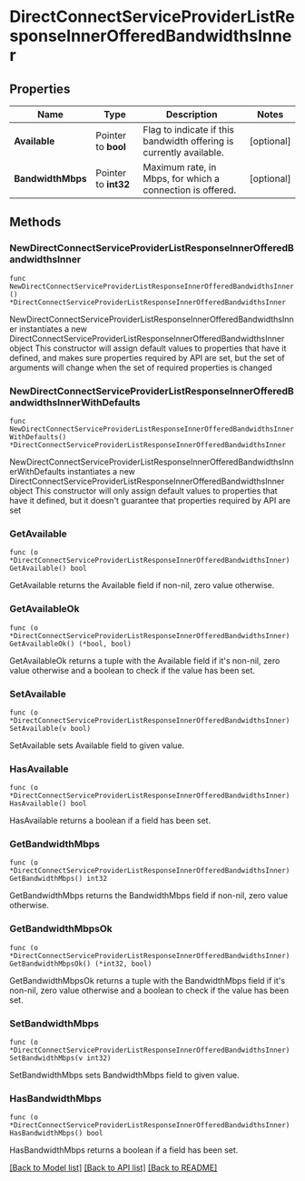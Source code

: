 # DirectConnectServiceProviderListResponseInnerOfferedBandwidthsInner

## Properties

Name | Type | Description | Notes
------------ | ------------- | ------------- | -------------
**Available** | Pointer to **bool** | Flag to indicate if this bandwidth offering is currently available. | [optional] 
**BandwidthMbps** | Pointer to **int32** | Maximum rate, in Mbps, for which a connection is offered. | [optional] 

## Methods

### NewDirectConnectServiceProviderListResponseInnerOfferedBandwidthsInner

`func NewDirectConnectServiceProviderListResponseInnerOfferedBandwidthsInner() *DirectConnectServiceProviderListResponseInnerOfferedBandwidthsInner`

NewDirectConnectServiceProviderListResponseInnerOfferedBandwidthsInner instantiates a new DirectConnectServiceProviderListResponseInnerOfferedBandwidthsInner object
This constructor will assign default values to properties that have it defined,
and makes sure properties required by API are set, but the set of arguments
will change when the set of required properties is changed

### NewDirectConnectServiceProviderListResponseInnerOfferedBandwidthsInnerWithDefaults

`func NewDirectConnectServiceProviderListResponseInnerOfferedBandwidthsInnerWithDefaults() *DirectConnectServiceProviderListResponseInnerOfferedBandwidthsInner`

NewDirectConnectServiceProviderListResponseInnerOfferedBandwidthsInnerWithDefaults instantiates a new DirectConnectServiceProviderListResponseInnerOfferedBandwidthsInner object
This constructor will only assign default values to properties that have it defined,
but it doesn't guarantee that properties required by API are set

### GetAvailable

`func (o *DirectConnectServiceProviderListResponseInnerOfferedBandwidthsInner) GetAvailable() bool`

GetAvailable returns the Available field if non-nil, zero value otherwise.

### GetAvailableOk

`func (o *DirectConnectServiceProviderListResponseInnerOfferedBandwidthsInner) GetAvailableOk() (*bool, bool)`

GetAvailableOk returns a tuple with the Available field if it's non-nil, zero value otherwise
and a boolean to check if the value has been set.

### SetAvailable

`func (o *DirectConnectServiceProviderListResponseInnerOfferedBandwidthsInner) SetAvailable(v bool)`

SetAvailable sets Available field to given value.

### HasAvailable

`func (o *DirectConnectServiceProviderListResponseInnerOfferedBandwidthsInner) HasAvailable() bool`

HasAvailable returns a boolean if a field has been set.

### GetBandwidthMbps

`func (o *DirectConnectServiceProviderListResponseInnerOfferedBandwidthsInner) GetBandwidthMbps() int32`

GetBandwidthMbps returns the BandwidthMbps field if non-nil, zero value otherwise.

### GetBandwidthMbpsOk

`func (o *DirectConnectServiceProviderListResponseInnerOfferedBandwidthsInner) GetBandwidthMbpsOk() (*int32, bool)`

GetBandwidthMbpsOk returns a tuple with the BandwidthMbps field if it's non-nil, zero value otherwise
and a boolean to check if the value has been set.

### SetBandwidthMbps

`func (o *DirectConnectServiceProviderListResponseInnerOfferedBandwidthsInner) SetBandwidthMbps(v int32)`

SetBandwidthMbps sets BandwidthMbps field to given value.

### HasBandwidthMbps

`func (o *DirectConnectServiceProviderListResponseInnerOfferedBandwidthsInner) HasBandwidthMbps() bool`

HasBandwidthMbps returns a boolean if a field has been set.


[[Back to Model list]](../README.md#documentation-for-models) [[Back to API list]](../README.md#documentation-for-api-endpoints) [[Back to README]](../README.md)


